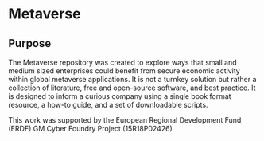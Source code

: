 # Metaverse

## Purpose

The Metaverse repository was created to explore ways that small and medium sized enterprises could benefit from secure economic activity within global metaverse applications. It is not a turnkey solution but rather a collection of literature, free and open-source software, and best practice. It is designed to inform a curious company using a single book format resource, a how-to guide, and a set of downloadable scripts.

This work was supported by the European Regional Development Fund (ERDF) GM Cyber Foundry Project (15R18P02426)